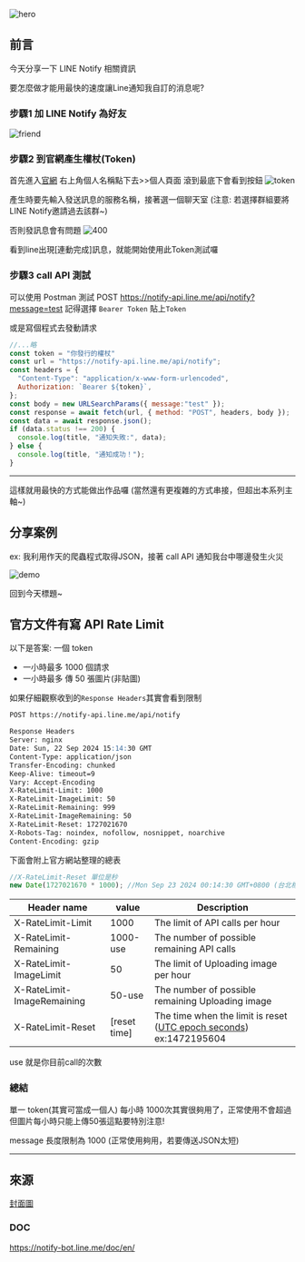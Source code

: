 ![hero](https://steam.oxxostudio.tw/image/python/tkinter/line-notify.jpg)

## 前言

今天分享一下 LINE Notify 相關資訊

要怎麼做才能用最快的速度讓Line通知我自訂的消息呢?

### 步驟1 加 LINE Notify 為好友
![friend](https://drive.google.com/thumbnail?id=1dMWm-cHH1NeTSfQSRYtWQpc-IwW0KgNW&sz=w1366)

### 步驟2 到官網產生權杖(Token)
首先進入[官網](https://notify-bot.line.me/zh_TW/)
右上角個人名稱點下去>>個人頁面
滾到最底下會看到按鈕
![token](https://drive.google.com/thumbnail?id=1aXbord7F-f_RUpTWOiz8aOlnjR6x7JIM&sz=w1366)

產生時要先輸入發送訊息的服務名稱，接著選一個聊天室
(注意: 若選擇群組要將LINE Notify邀請過去該群~)

否則發訊息會有問題
![400](https://drive.google.com/thumbnail?id=1upeaTYB7KKVSoIQWnyz7VIZRtNG8QfXn&sz=w1366)

看到line出現[連動完成]訊息，就能開始使用此Token測試囉

### 步驟3 call API 測試

可以使用 Postman 測試
POST https://notify-api.line.me/api/notify?message=test
記得選擇 `Bearer Token` 貼上`Token`

或是寫個程式去發動請求

```js
//...略
const token = "你發行的權杖"
const url = "https://notify-api.line.me/api/notify";
const headers = {
  "Content-Type": "application/x-www-form-urlencoded",
  Authorization: `Bearer ${token}`,
};
const body = new URLSearchParams({ message:"test" });
const response = await fetch(url, { method: "POST", headers, body });
const data = await response.json();
if (data.status !== 200) {
  console.log(title, "通知失敗:", data);
} else {
  console.log(title, "通知成功！");
}
```

---

這樣就用最快的方式能做出作品囉 (當然還有更複雜的方式串接，但超出本系列主軸~)

## 分享案例

ex: 我利用作天的爬蟲程式取得JSON，接著 call API 通知我台中哪邊發生火災

![demo](https://drive.google.com/thumbnail?id=1PzCvz5eRr33YYUnyyR7U_cG0LfR2JWJi&sz=w1366)

回到今天標題~

## 官方文件有寫 API Rate Limit

以下是答案:
一個 token

- 一小時最多 1000 個請求
- 一小時最多 傳 50 張圖片(非貼圖)

如果仔細觀察收到的`Response Headers`其實會看到限制

```md
POST https://notify-api.line.me/api/notify

Response Headers
Server: nginx
Date: Sun, 22 Sep 2024 15:14:30 GMT
Content-Type: application/json
Transfer-Encoding: chunked
Keep-Alive: timeout=9
Vary: Accept-Encoding
X-RateLimit-Limit: 1000
X-RateLimit-ImageLimit: 50
X-RateLimit-Remaining: 999
X-RateLimit-ImageRemaining: 50
X-RateLimit-Reset: 1727021670
X-Robots-Tag: noindex, nofollow, nosnippet, noarchive
Content-Encoding: gzip
```

下面會附上官方網站整理的總表

```js
//X-RateLimit-Reset 單位是秒
new Date(1727021670 * 1000); //Mon Sep 23 2024 00:14:30 GMT+0800 (台北標準時間)
```

| **Header name**            | value        | **Description**                                                                                              |
| -------------------------- | ------------ | ------------------------------------------------------------------------------------------------------------ |
| X-RateLimit-Limit          | 1000         | The limit of API calls per hour                                                                              |
| X-RateLimit-Remaining      | 1000-use     | The number of possible remaining API calls                                                                   |
| X-RateLimit-ImageLimit     | 50           | The limit of Uploading image per hour                                                                        |
| X-RateLimit-ImageRemaining | 50-use       | The number of possible remaining Uploading image                                                             |
| X-RateLimit-Reset          | [reset time] | The time when the limit is reset ([UTC epoch seconds](http://en.wikipedia.org/wiki/Unix_time)) ex:1472195604 |

use 就是你目前call的次數

### 總結

單一 token(其實可當成一個人) 每小時 1000次其實很夠用了，正常使用不會超過
但圖片每小時只能上傳50張這點要特別注意!

message 長度限制為 1000 (正常使用夠用，若要傳送JSON太短)

---

## 來源
[封面圖](https://steam.oxxostudio.tw/category/python/tkinter/line-notify.html)

### DOC
https://notify-bot.line.me/doc/en/
